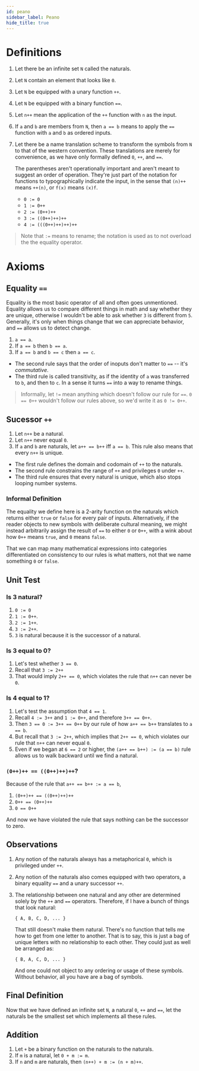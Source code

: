```yaml
---
id: peano
sidebar_label: Peano
hide_title: true
---
```


# Definitions

1. Let there be an infinite set `N` called the naturals.
2. Let `N` contain an element that looks like `0`.
3. Let `N` be equipped with a unary function `++`.
4. Let `N` be equipped with a binary function `==`.
5. Let `n++` mean the application of the `++` function with `n` as the input.
6. If `a` and `b` are members from `N`, then `a == b` means to apply the `==`
   function with `a` and `b` as ordered inputs.
7. Let there be a name translation scheme to transform the symbols from `N` to
   that of the western convention. These translations are merely for 
   convenience, as we have only formally defined `0`, `++`, and `==`.
   
   The parentheses aren't operationally important and aren't meant to suggest an 
   order of operation. They're just part of the notation for functions to 
   typographically indicate the input, in the sense that `(n)++` means `++(n)`,
   or `f(x)` means `(x)f`.

   * `0 := 0`
   * `1 := 0++`
   * `2 := (0++)++`
   * `3 := ((0++)++)++`
   * `4 := (((0++)++)++)++`

> Note that `:=` means to rename; the notation is used as to not overload the
> the equality operator.

# Axioms

## Equality `==`

Equality is the most basic operator of all and often goes unmentioned. Equality
allows us to compare different things in math and say whether they are unique,
otherwise I wouldn't be able to ask whether `3` is different from `5`.
Generally, it's only when things change that we can appreciate behavior, and
`==` allows us to detect change.

1. `a == a`.
2. If `a == b` then `b == a`.
3. If `a == b` and `b == c` then `a == c`.

* The second rule says that the order of inoputs don't matter to `==` -- it's 
  _commutative_.
* The third rule is called transitivity, as if the identity of `a` was 
  transferred to `b`, and then to `c`. In a sense it turns `==` into a way to
  rename things.

> Informally, let `!=` mean anything which doesn't follow our rule for `==`.
> `0 == 0++` wouldn't follow our rules above, so we'd write it as `0 != 0++`.

## Sucessor `++`

1. Let `n++` be a natural.
2. Let `n++` never equal `0`.
3. If `a` and `b` are naturals, let `a++ == b++` iff `a == b`. This rule also 
   means that every `n++` is unique.
 
* The first rule defines the domain and codomain of `++` to the naturals.
* The second rule constrains the range of `++` and privileges `0` under `++`.
* The third rule ensures that every natural is unique, which also stops looping 
  number systems.

### Informal Definition

The equality we define here is a 2-arity function on the naturals which returns 
either `true` or `false` for every pair of inputs. Alternatively, if the reader 
objects to new symbols with deliberate cultural meaning, we might instead 
arbitrarily assign the result of `==` to either `0` or `0++`, with a wink about 
how `0++` means `true`, and `0` means `false`.

That we can map many mathematical expressions into categories differentiated on 
consistency to our rules is what matters, not that we name something `0` or 
`false`.

## Unit Test

### Is 3 natural?

1. `0 := 0`
2. `1 := 0++`.
3. `2 := 1++`.
4. `3 := 2++`.
5. `3` is natural because it is the successor of a natural.

### Is 3 equal to 0?

1. Let's test whether `3 == 0`.
2. Recall that `3 := 2++`
3. That would imply `2++ == 0`, which violates the rule that `n++` can never be `0`.

### Is 4 equal to 1?

1. Let's test the assumption that `4 == 1`.
2. Recall `4 := 3++` and `1 := 0++`, and therefore `3++ == 0++`.
4. Then `3 == 0 := 3++ == 0++` by our rule of how `a++ == b++` translates to `a == b`.
4. But recall that `3 := 2++`, which implies that `2++ == 0`, which violates our
   rule that `n++` can never equal `0`.
5. Even if we began at `6 == 2` or higher, the `(a++ == b++) := (a == b)` rule
   allows us to walk backward until we find a natural.

### `(0++)++ == ((0++)++)++`?

Because of the rule that `a++ == b++ := a == b`,

1. `(0++)++ == ((0++)++)++`
2. `0++ == (0++)++`
3. `0 == 0++`

And now we have violated the rule that says nothing can be the successor to 
zero.

## Observations

1. Any notion of the naturals always has a metaphorical `0`, which is privileged
   under `++`.

2. Any notion of the naturals also comes equipped with two operators, a binary
   equality `==` and a unary successor `++`.

3. The relationship between one natural and any other are determined solely by
   the `++` and `==` operators. Therefore, if I have a bunch of things that look
   natural:

   `{ A, B, C, D, ... }`

   That still doesn't make them natural. There's no function that tells me how
   to get from one letter to another. That is to say, this is just a bag of
   unique letters with no relationship to each other. They could just as well be
   arranged as:

   `{ B, A, C, D, ... }`

   And one could not object to any ordering or usage of these symbols. Without
   behavior, all you have are a bag of symbols.

## Final Definition

Now that we have defined an infinite set `N`, a natural `0`, `++` and `==`, let
the naturals be the smallest set which implements all these rules.

## Addition

1. Let `+` be a binary function on the naturals to the naturals.
2. If `m` is a natural, let `0 + m := m`.
3. If `n` and `m` are naturals, then `(n++) + m := (n + m)++`.
